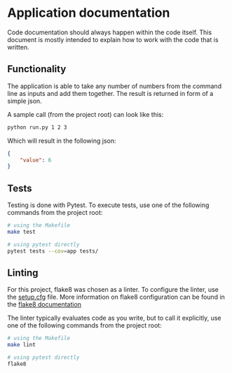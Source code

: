 # Application documentation

Code documentation should always happen within the code itself. This document is mostly intended to explain how to work with the code that is written.

## Functionality

The application is able to take any number of numbers from the command line as inputs and add them together. The result is returned in form of a simple json.

A sample call (from the project root) can look like this:

```bash
python run.py 1 2 3
```

Which will result in the following json:

```json
{
    "value": 6
}
```

## Tests

Testing is done with Pytest. To execute tests, use one of the following commands from the project root:

```bash
# using the Makefile
make test

# using pytest directly
pytest tests --cov=app tests/
```

## Linting

For this project, flake8 was chosen as a linter. To configure the linter, use the [setup.cfg](../setup.cfg) file. More information on flake8 configuration can be found in the [flake8 documentation](https://flake8.pycqa.org/en/latest/user/configuration.html)

The linter typically evaluates code as you write, but to call it explicitly, use one of the following commands from the project root:

```bash
# using the Makefile
make lint

# using pytest directly
flake8
```
